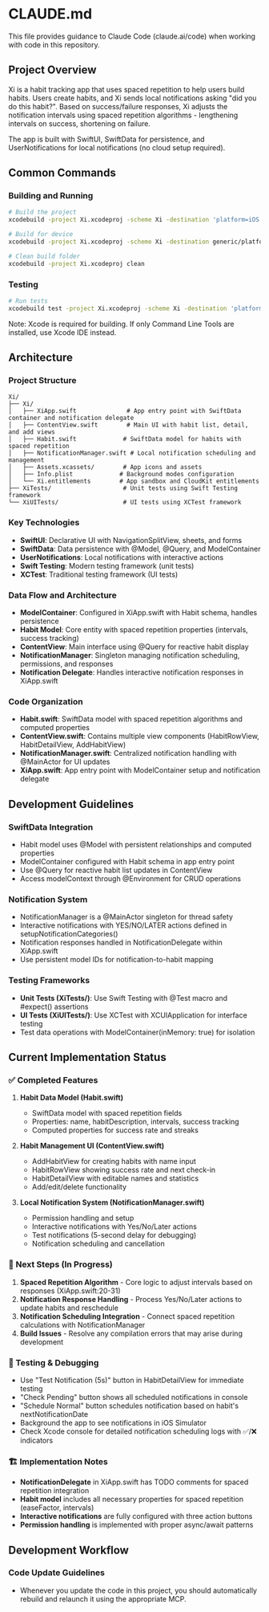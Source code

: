 # CLAUDE.md

This file provides guidance to Claude Code (claude.ai/code) when working with code in this repository.

## Project Overview

Xi is a habit tracking app that uses spaced repetition to help users build habits. Users create habits, and Xi sends local notifications asking "did you do this habit?". Based on success/failure responses, Xi adjusts the notification intervals using spaced repetition algorithms - lengthening intervals on success, shortening on failure.

The app is built with SwiftUI, SwiftData for persistence, and UserNotifications for local notifications (no cloud setup required).

## Common Commands

### Building and Running
```bash
# Build the project
xcodebuild -project Xi.xcodeproj -scheme Xi -destination 'platform=iOS Simulator,name=iPhone 15' build

# Build for device  
xcodebuild -project Xi.xcodeproj -scheme Xi -destination generic/platform=iOS build

# Clean build folder
xcodebuild -project Xi.xcodeproj clean
```

### Testing
```bash
# Run tests
xcodebuild test -project Xi.xcodeproj -scheme Xi -destination 'platform=iOS Simulator,name=iPhone 15'
```

Note: Xcode is required for building. If only Command Line Tools are installed, use Xcode IDE instead.

## Architecture

### Project Structure
```
Xi/
├── Xi/
│   ├── XiApp.swift              # App entry point with SwiftData container and notification delegate
│   ├── ContentView.swift        # Main UI with habit list, detail, and add views
│   ├── Habit.swift             # SwiftData model for habits with spaced repetition
│   ├── NotificationManager.swift # Local notification scheduling and management
│   ├── Assets.xcassets/        # App icons and assets
│   ├── Info.plist             # Background modes configuration
│   └── Xi.entitlements        # App sandbox and CloudKit entitlements
├── XiTests/                    # Unit tests using Swift Testing framework
└── XiUITests/                  # UI tests using XCTest framework
```

### Key Technologies
- **SwiftUI**: Declarative UI with NavigationSplitView, sheets, and forms
- **SwiftData**: Data persistence with @Model, @Query, and ModelContainer
- **UserNotifications**: Local notifications with interactive actions
- **Swift Testing**: Modern testing framework (unit tests)
- **XCTest**: Traditional testing framework (UI tests)

### Data Flow and Architecture
- **ModelContainer**: Configured in XiApp.swift with Habit schema, handles persistence
- **Habit Model**: Core entity with spaced repetition properties (intervals, success tracking)
- **ContentView**: Main interface using @Query for reactive habit display
- **NotificationManager**: Singleton managing notification scheduling, permissions, and responses
- **Notification Delegate**: Handles interactive notification responses in XiApp.swift

### Code Organization
- **Habit.swift**: SwiftData model with spaced repetition algorithms and computed properties
- **ContentView.swift**: Contains multiple view components (HabitRowView, HabitDetailView, AddHabitView)
- **NotificationManager.swift**: Centralized notification handling with @MainActor for UI updates
- **XiApp.swift**: App entry point with ModelContainer setup and notification delegate

## Development Guidelines

### SwiftData Integration
- Habit model uses @Model with persistent relationships and computed properties
- ModelContainer configured with Habit schema in app entry point
- Use @Query for reactive habit list updates in ContentView
- Access modelContext through @Environment for CRUD operations

### Notification System
- NotificationManager is a @MainActor singleton for thread safety
- Interactive notifications with YES/NO/LATER actions defined in setupNotificationCategories()
- Notification responses handled in NotificationDelegate within XiApp.swift
- Use persistent model IDs for notification-to-habit mapping

### Testing Frameworks
- **Unit Tests (XiTests/)**: Use Swift Testing with @Test macro and #expect() assertions
- **UI Tests (XiUITests/)**: Use XCTest with XCUIApplication for interface testing
- Test data operations with ModelContainer(inMemory: true) for isolation

## Current Implementation Status

### ✅ Completed Features
1. **Habit Data Model (Habit.swift)**
   - SwiftData model with spaced repetition fields
   - Properties: name, habitDescription, intervals, success tracking
   - Computed properties for success rate and streaks

2. **Habit Management UI (ContentView.swift)**
   - AddHabitView for creating habits with name input
   - HabitRowView showing success rate and next check-in
   - HabitDetailView with editable names and statistics
   - Add/edit/delete functionality

3. **Local Notification System (NotificationManager.swift)**
   - Permission handling and setup
   - Interactive notifications with Yes/No/Later actions
   - Test notifications (5-second delay for debugging)
   - Notification scheduling and cancellation

### 🚧 Next Steps (In Progress)
1. **Spaced Repetition Algorithm** - Core logic to adjust intervals based on responses (XiApp.swift:20-31)
2. **Notification Response Handling** - Process Yes/No/Later actions to update habits and reschedule
3. **Notification Scheduling Integration** - Connect spaced repetition calculations with NotificationManager
4. **Build Issues** - Resolve any compilation errors that may arise during development

### 🔧 Testing & Debugging
- Use "Test Notification (5s)" button in HabitDetailView for immediate testing
- "Check Pending" button shows all scheduled notifications in console
- "Schedule Normal" button schedules notification based on habit's nextNotificationDate
- Background the app to see notifications in iOS Simulator
- Check Xcode console for detailed notification scheduling logs with ✅/❌ indicators

### 🏗️ Implementation Notes
- **NotificationDelegate** in XiApp.swift has TODO comments for spaced repetition integration
- **Habit model** includes all necessary properties for spaced repetition (easeFactor, intervals)
- **Interactive notifications** are fully configured with three action buttons
- **Permission handling** is implemented with proper async/await patterns

## Development Workflow

### Code Update Guidelines
- Whenever you update the code in this project, you should automatically rebuild and relaunch it using the appropriate MCP.